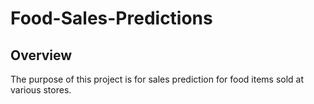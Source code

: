 # Food-Sales-Predictions
## Overview
The purpose of this project is for sales prediction for food items sold at various stores.
